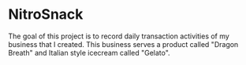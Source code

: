 # NitroSnack
The goal of this project is to record daily transaction activities of my business that I created. This business serves a product called "Dragon Breath" and Italian style icecream called "Gelato".
